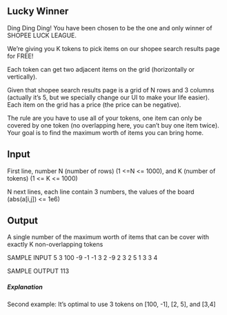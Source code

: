 ## Lucky Winner

Ding Ding Ding! You have been chosen to be the one and only winner of SHOPEE LUCK LEAGUE.

We’re giving you K tokens to pick items on our shopee search results page for FREE!

Each token can get two adjacent items on the grid (horizontally or vertically).

Given that shopee search results page is a grid of N rows and 3 columns (actually it’s 5, but we specially change our UI to make your life easier). Each item on the grid has a price (the price can be negative). 

The rule are you have to use all of your tokens, one item can only be covered by one token (no overlapping here, you can’t buy one item twice). Your goal is to find the maximum worth of items you can bring home.

## Input

First line, number N (number of rows) (1 <=N <= 1000), and K (number of tokens) (1 <= K <= 1000)

N next lines, each line contain 3 numbers, the values of the board (abs(a[i,j]) <= 1e6)

## Output

A single number of the maximum worth of items that can be cover with exactly K non-overlapping tokens

SAMPLE INPUT
5 3
100 -9 -1
-1 3 2
-9 2 3
2 5 1
3 3 4

SAMPLE OUTPUT
113

##### Explanation
Second example: It’s optimal to use 3 tokens on [100, -1], [2, 5], and [3,4]